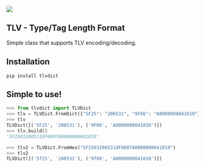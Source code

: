 ![](https://github.com/311labs/objict/workflows/tests/badge.svg)

## TLV - Type/Tag Length Format

Simple class that supports TLV encoding/decoding.

## Installation

```
pip install tlvdict
```


## Simple to use!

```python
>>> from tlvdict import TLVDict
>>> tlv = TLVDict.FromDict({"5F25": "200531", "9F06": "A0000000041010"})
>>> tlv
TLVDict([('5F25', '200531'), ('9F06', 'A0000000041010')])
>>> tlv.build()
'5F25032005319F0607A0000000041010'

>>> tlv2 = TLVDict.FromHex("5F25032005319F0607A0000000041010")
>>> tlv2
TLVDict([('5f25', '200531'), ('9f06', 'A0000000041010')])

```


